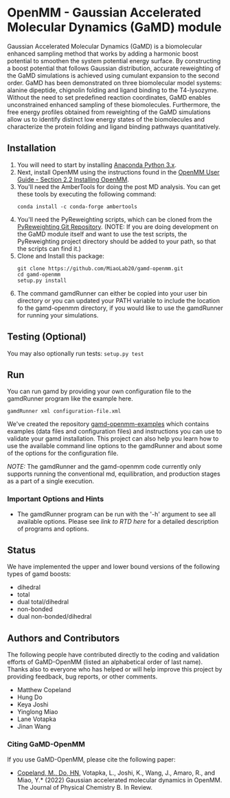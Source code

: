 # OpenMM - Gaussian Accelerated Molecular Dynamics (GaMD) module

Gaussian Accelerated Molecular Dynamics (GaMD) is a biomolecular enhanced sampling method that works by adding a harmonic boost potential to smoothen the system potential energy surface. By constructing a boost potential that follows Gaussian distribution, accurate reweighting of the GaMD simulations is achieved using cumulant expansion to the second order. GaMD has been demonstrated on three biomolecular model systems: alanine dipeptide, chignolin folding and ligand binding to the T4-lysozyme. Without the need to set predefined reaction coordinates, GaMD enables unconstrained enhanced sampling of these biomolecules. Furthermore, the free energy profiles obtained from reweighting of the GaMD simulations allow us to identify distinct low energy states of the biomolecules and characterize the protein folding and ligand binding pathways quantitatively.


## Installation
1.  You will need to start by installing [Anaconda Python 3.x](https://www.anaconda.com/products/individual#Downloads).
2.  Next, install OpenMM using the instructions found in the [OpenMM User Guide - Section 2.2 Installing OpenMM](http://docs.openmm.org/latest/userguide/application/01_getting_started.html#installing-openmm).
3.  You'll need the AmberTools for doing the post MD analysis.  You can get these tools by executing the following command: 
    ```
    conda install -c conda-forge ambertools
    ```  
4.  You'll need the PyReweighting scripts, which can be cloned from 
the [PyReweighting Git Repository](https://github.com/MiaoLab20/PyReweighting).  (NOTE:  If you are 
doing development on the GaMD module itself and want to use the test scripts, the PyReweighting project
 directory should be added to your path, so that the scripts can find it.)
5.  Clone and Install this package: 
    ```
    git clone https://github.com/MiaoLab20/gamd-openmm.git
    cd gamd-openmm
    setup.py install
    ```
6.  The command gamdRunner can either be copied into your user bin directory or you can updated your
PATH variable to include the location fo the gamd-openmm directory, if you would like to use the
gamdRunner for running your simulations.


## Testing (Optional)
You may also optionally run tests: 
    ```
    setup.py test
    ```

## Run

You can run gamd by providing your own configuration file to the gamdRunner
program like the example here.

```
gamdRunner xml configuration-file.xml
```  

We've created the repository [gamd-openmm-examples](https://github.com/MiaoLab20/gamd-openmm-examples) which
contains examples (data files and configuration files) and instructions you can use to validate
your gamd installation. This project can also help you learn how to use the available command line
options to the gamdRunner and about some of the options for the configuration file.

_*NOTE:*_  The gamdRunner and the gamd-openmm code currently only supports running the conventional md, equilibration, and production stages as a part of a single execution.

### Important Options and Hints

* The gamdRunner program can be run with the '-h' argument to see all
available options. Please see *link to RTD here* for a
detailed description of programs and options.

## Status

We have implemented the upper and lower bound versions of the following types of
gamd boosts:

* dihedral
* total
* dual total/dihedral
* non-bonded
* dual non-bonded/dihedral


## Authors and Contributors

The following people have contributed directly to the coding and validation
efforts of GaMD-OpenMM (listed an alphabetical order of last name). 
Thanks also to everyone who has helped or will help improve this project by 
providing feedback, bug reports, or other comments.

* Matthew Copeland
* Hung Do
* Keya Joshi
* Yinglong Miao
* Lane Votapka
* Jinan Wang

### Citing GaMD-OpenMM

If you use GaMD-OpenMM, please cite the following paper:

* <ins>Copeland, M., Do, HN,</ins> Votapka, L., Joshi, K., Wang, J., Amaro, R., and Miao, Y.* (2022) Gaussian accelerated molecular dynamics in OpenMM. The Journal of Physical Chemistry B. In Review. 
